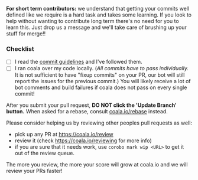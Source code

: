 <!--
Thanks for your contribution!!

Please take a quick look at those things down there. They're quite important.
Really! We wrote them for you. Yes you! With utmost care. Read them.
-->

**For short term contributors:** we understand that getting your commits well
defined like we require is a hard task and takes some learning. If you
look to help without wanting to contribute long term there's no need
for you to learn this. Just drop us a message and we'll take care of brushing
up your stuff for merge!!

### Checklist

- [ ] I read the [commit guidelines](http://coala.io/commit) and I've followed
      them.
- [ ] I ran coala over my code locally. (*All commits have to pass
      individually.* It is not sufficient to have "fixup commits" on your PR,
      our bot will still report the issues for the previous commit.) You will
      likely receive a lot of bot comments and build failures if coala does not
      pass on every single commit!

After you submit your pull request, **DO NOT click the 'Update Branch' button.**
When asked for a rebase, consult [coala.io/rebase](https://coala.io/rebase)
instead.

Please consider helping us by reviewing other peoples pull requests as well:

- pick up any PR at <https://coala.io/review>
- review it (check <https://coala.io/reviewing> for more info)
- if you are sure that it needs work, use `corobo mark wip <URL>` to get it out
  of the review queue.

The more you review, the more your score will grow at coala.io and we will
review your PRs faster!

